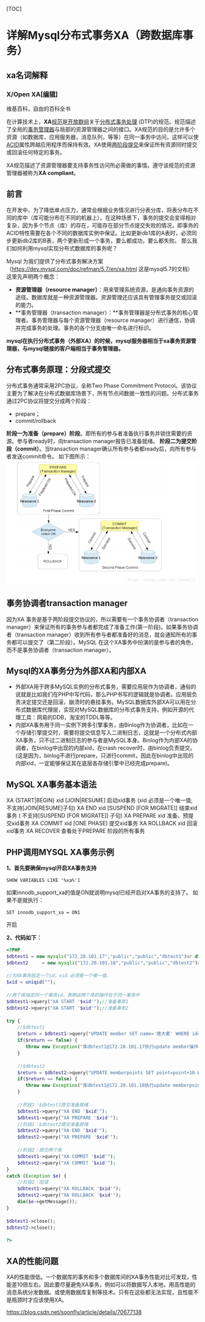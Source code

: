 [TOC]



# 详解Mysql分布式事务XA（跨数据库事务）

## xa名词解释

### X/Open XA[[编辑](https://zh.wikipedia.org/w/index.php?title=X/Open_XA&action=edit&section=0&summary=/*%20%E9%A6%96%E6%AE%B5%20*/%20)]

维基百科，自由的百科全书

  

在计算技术上，**XA**[规范](https://zh.wikipedia.org/wiki/%E6%A0%87%E5%87%86%E5%8C%96)是[开放群组](https://zh.wikipedia.org/w/index.php?title=%E5%BC%80%E6%94%BE%E7%BE%A4%E7%BB%84&action=edit&redlink=1)关于[分布式事务处理](https://zh.wikipedia.org/w/index.php?title=%E5%88%86%E5%B8%83%E5%BC%8F%E4%BA%8B%E5%8A%A1%E5%A4%84%E7%90%86&action=edit&redlink=1) (DTP)的规范。规范描述了全局的[事务管理器](https://zh.wikipedia.org/w/index.php?title=%E4%BA%8B%E5%8A%A1%E7%AE%A1%E7%90%86%E5%99%A8&action=edit&redlink=1)与局部的资源管理器之间的接口。XA规范的目的是允许多个资源（如数据库，应用服务器，消息队列，等等）在同一事务中访问，这样可以使[ACID](https://zh.wikipedia.org/wiki/ACID)属性跨越应用程序而保持有效。XA使用[两阶段提交](https://zh.wikipedia.org/wiki/%E4%B8%A4%E9%98%B6%E6%AE%B5%E6%8F%90%E4%BA%A4)来保证所有资源同时提交或回滚任何特定的事务。

XA规范描述了资源管理器要支持事务性访问所必需做的事情。遵守该规范的资源管理器被称为**XA compliant**。

## 前言

在开发中，为了降低单点压力，通常会根据业务情况进行分表分库，将表分布在不同的库中（库可能分布在不同的机器上）。在这种场景下，事务的提交会变得相对复杂，因为多个节点（库）的存在，可能存在部分节点提交失败的情况，即事务的ACID特性需要在各个不同的数据库实例中保证。比如更新db1库的A表时，必须同步更新db2库的B表，两个更新形成一个事务，要么都成功，要么都失败。 
那么我们如何利用mysql实现分布式数据库的事务呢？

Mysql 为我们提供了分布式事务解决方案（<https://dev.mysql.com/doc/refman/5.7/en/xa.html> 这是mysql5.7的文档） 
这里先声明两个概念：

- **资源管理器（resource manager）**：用来管理系统资源，是通向事务资源的途径。数据库就是一种资源管理器。资源管理还应该具有管理事务提交或回滚的能力。
- **事务管理器（transaction manager）：**事务管理器是分布式事务的核心管理者。事务管理器与每个资源管理器（resource 
  manager）进行通信，协调并完成事务的处理。事务的各个分支由唯一命名进行标识。

**mysql在执行分布式事务（外部XA）的时候，mysql服务器相当于xa事务资源管理器，与mysql链接的客户端相当于事务管理器。**

## 分布式事务原理：分段式提交

分布式事务通常采用2PC协议，全称Two Phase Commitment Protocol。该协议主要为了解决在分布式数据库场景下，所有节点间数据一致性的问题。分布式事务通过2PC协议将提交分成两个阶段：

- prepare；
- commit/rollback

**阶段一为准备（prepare）阶段**。即所有的参与者准备执行事务并锁住需要的资源。参与者ready时，向transaction manager报告已准备就绪。 
**阶段二为提交阶段（commit）**。当transaction manager确认所有参与者都ready后，向所有参与者发送commit命令。 
如下图所示： 
![这里写图片描述](image-201811051651/SouthEast.png)

## 事务协调者transaction manager

因为XA 事务是基于两阶段提交协议的，所以需要有一个事务协调者（transaction manager）来保证所有的事务参与者都完成了准备工作(第一阶段)。如果事务协调者（transaction manager）收到所有参与者都准备好的消息，就会通知所有的事务都可以提交了（第二阶段）。MySQL 在这个XA事务中扮演的是参与者的角色，而不是事务协调者（transaction manager）。

## Mysql的XA事务分为外部XA和内部XA

- 外部XA用于跨多MySQL实例的分布式事务，需要应用层作为协调者，通俗的说就是比如我们在PHP中写代码，那么PHP书写的逻辑就是协调者。应用层负责决定提交还是回滚，崩溃时的悬挂事务。MySQL数据库外部XA可以用在分布式数据库代理层，实现对MySQL数据库的分布式事务支持，例如开源的代理工具：网易的DDB，淘宝的TDDL等等。
- 内部XA事务用于同一实例下跨多引擎事务，由Binlog作为协调者，比如在一个存储引擎提交时，需要将提交信息写入二进制日志，这就是一个分布式内部XA事务，只不过二进制日志的参与者是MySQL本身。Binlog作为内部XA的协调者，在binlog中出现的内部xid，在crash recover时，由binlog负责提交。(这是因为，binlog不进行prepare，只进行commit，因此在binlog中出现的内部xid，一定能够保证其在底层各存储引擎中已经完成prepare)。

## MySQL XA事务基本语法

XA {START|BEGIN} xid [JOIN|RESUME] 启动xid事务 (xid 必须是一个唯一值; 不支持[JOIN|RESUME]子句) 
XA END xid [SUSPEND [FOR MIGRATE]] 结束xid事务 ( 不支持[SUSPEND [FOR MIGRATE]] 子句) 
XA PREPARE xid 准备、预提交xid事务 
XA COMMIT xid [ONE PHASE] 提交xid事务 
XA ROLLBACK xid 回滚xid事务 
XA RECOVER 查看处于PREPARE 阶段的所有事务

## PHP调用MYSQL XA事务示例

**1、首先要确保mysql开启XA事务支持**

```
SHOW VARIABLES LIKE '%xa%'1
```

如果innodb_support_xa的值是ON就说明mysql已经开启对XA事务的支持了。 
如果不是就执行：

```
SET innodb_support_xa = ON1
```

开启

**2、代码如下：**

```php
<?PHP
$dbtest1 = new mysqli("172.20.101.17","public","public","dbtest1")or die("dbtest1 连接失败");
$dbtest2     = new mysqli("172.20.101.18","public","public","dbtest2")or die("dbtest2 连接失败");

//为XA事务指定一个id，xid 必须是一个唯一值。
$xid = uniqid("");

//两个库指定同一个事务id，表明这两个库的操作处于同一事务中
$dbtest1->query("XA START '$xid'");//准备事务1
$dbtest2->query("XA START '$xid'");//准备事务2

try {
    //$dbtest1
    $return = $dbtest1->query("UPDATE member SET name='唐大麦' WHERE id=1") ;
    if($return == false) {
       throw new Exception("库dbtest1@172.20.101.17执行update member操作失败！");
    }

    //$dbtest2
    $return = $dbtest2->query("UPDATE memberpoints SET point=point+10 WHERE memberid=1") ;
    if($return == false) {
       throw new Exception("库dbtest1@172.20.101.18执行update memberpoints操作失败！");
    }

    //阶段1：$dbtest1提交准备就绪
    $dbtest1->query("XA END '$xid'");
    $dbtest1->query("XA PREPARE '$xid'");
    //阶段1：$dbtest2提交准备就绪
    $dbtest2->query("XA END '$xid'");
    $dbtest2->query("XA PREPARE '$xid'");

    //阶段2：提交两个库
    $dbtest1->query("XA COMMIT '$xid'");
    $dbtest2->query("XA COMMIT '$xid'");
} 
catch (Exception $e) {
    //阶段2：回滚
    $dbtest1->query("XA ROLLBACK '$xid'");
    $dbtest2->query("XA ROLLBACK '$xid'");
    die($e->getMessage());
}

$dbtest1->close();
$dbtest2->close();

?>
```

## XA的性能问题

XA的性能很低。一个数据库的事务和多个数据库间的XA事务性能对比可发现，性能差10倍左右。因此要尽量避免XA事务，例如可以将数据写入本地，用高性能的消息系统分发数据。或使用数据库复制等技术。只有在这些都无法实现，且性能不是瓶颈时才应该使用XA。





https://blog.csdn.net/soonfly/article/details/70677138